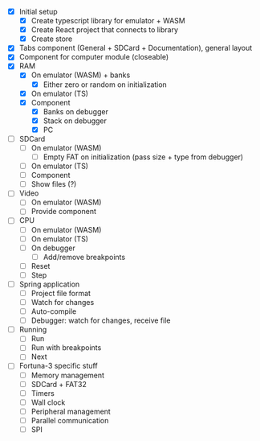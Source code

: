 - [x] Initial setup
  - [x] Create typescript library for emulator + WASM
  - [x] Create React project that connects to library
  - [x] Create store
- [x] Tabs component (General + SDCard + Documentation), general layout
- [x] Component for computer module (closeable)
- [x] RAM
  - [x] On emulator (WASM) + banks
    - [x] Either zero or random on initialization
  - [x] On emulator (TS)
  - [x] Component
    - [x] Banks on debugger
    - [x] Stack on debugger
    - [x] PC
- [ ] SDCard
  - [ ] On emulator (WASM)
    - [ ] Empty FAT on initialization (pass size + type from debugger)
  - [ ] On emulator (TS)
  - [ ] Component
  - [ ] Show files (?)
- [ ] Video
  - [ ] On emulator (WASM)
  - [ ] Provide component
- [ ] CPU
  - [ ] On emulator (WASM)
  - [ ] On emulator (TS)
  - [ ] On debugger
    - [ ] Add/remove breakpoints
  - [ ] Reset
  - [ ] Step
- [ ] Spring application
  - [ ] Project file format
  - [ ] Watch for changes
  - [ ] Auto-compile
  - [ ] Debugger: watch for changes, receive file
- [ ] Running
  - [ ] Run
  - [ ] Run with breakpoints
  - [ ] Next
- [ ] Fortuna-3 specific stuff
  - [ ] Memory management
  - [ ] SDCard + FAT32
  - [ ] Timers
  - [ ] Wall clock
  - [ ] Peripheral management
  - [ ] Parallel communication
  - [ ] SPI
